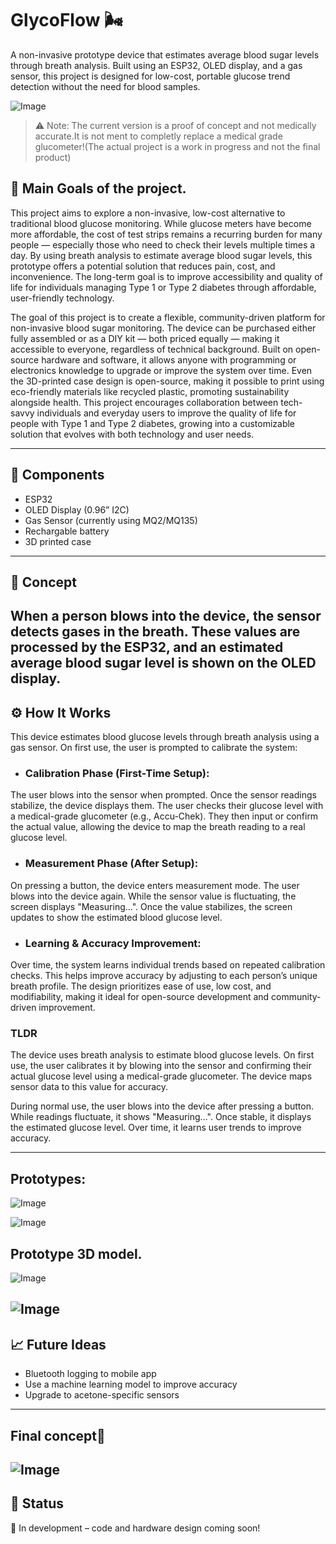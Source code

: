 # GlycoFlow 🌬️
A non-invasive prototype device that estimates average blood sugar levels through breath analysis. Built using an ESP32, OLED display, and a gas sensor, this project is designed for low-cost, portable glucose trend detection without the need for blood samples.

![Image](https://github.com/user-attachments/assets/7ac551fa-5907-422c-b7b5-275a3037ed79)

> ⚠️ Note: The current version is a proof of concept and not medically accurate.It is not ment to completly replace a medical grade glucometer!(The actual project is a work in progress and not the final product)

## 🧠 Main Goals of the project.
This project aims to explore a non-invasive, low-cost alternative to traditional blood glucose monitoring. While glucose meters have become more affordable, the cost of test strips remains a recurring burden for many people — especially those who need to check their levels multiple times a day. By using breath analysis to estimate average blood sugar levels, this prototype offers a potential solution that reduces pain, cost, and inconvenience. The long-term goal is to improve accessibility and quality of life for individuals managing Type 1 or Type 2 diabetes through affordable, user-friendly technology.

The goal of this project is to create a flexible, community-driven platform for non-invasive blood sugar monitoring. The device can be purchased either fully assembled or as a DIY kit — both priced equally — making it accessible to everyone, regardless of technical background. Built on open-source hardware and software, it allows anyone with programming or electronics knowledge to upgrade or improve the system over time. Even the 3D-printed case design is open-source, making it possible to print using eco-friendly materials like recycled plastic, promoting sustainability alongside health. This project encourages collaboration between tech-savvy individuals and everyday users to improve the quality of life for people with Type 1 and Type 2 diabetes, growing into a customizable solution that evolves with both technology and user needs.

---

## 🔧 Components
- ESP32
- OLED Display (0.96” I2C)
- Gas Sensor (currently using MQ2/MQ135)
- Rechargable battery
- 3D printed case

---

## 🧪 Concept
When a person blows into the device, the sensor detects gases in the breath. These values are processed by the ESP32, and an **estimated average blood sugar level** is shown on the OLED display. 
---
## ⚙️ How It Works
This device estimates blood glucose levels through breath analysis using a gas sensor. On first use, the user is prompted to calibrate the system:

- ### Calibration Phase (First-Time Setup):

The user blows into the sensor when prompted.
Once the sensor readings stabilize, the device displays them.
The user checks their glucose level with a medical-grade glucometer (e.g., Accu-Chek).
They then input or confirm the actual value, allowing the device to map the breath reading to a real glucose level.

- ### Measurement Phase (After Setup):
On pressing a button, the device enters measurement mode.
The user blows into the device again.
While the sensor value is fluctuating, the screen displays "Measuring...".
Once the value stabilizes, the screen updates to show the estimated blood glucose level.

- ### Learning & Accuracy Improvement:
Over time, the system learns individual trends based on repeated calibration checks.
This helps improve accuracy by adjusting to each person’s unique breath profile.
The design prioritizes ease of use, low cost, and modifiability, making it ideal for open-source development and community-driven improvement.
### TLDR
The device uses breath analysis to estimate blood glucose levels. On first use, the user calibrates it by blowing into the sensor and confirming their actual glucose level using a medical-grade glucometer. The device maps sensor data to this value for accuracy.

During normal use, the user blows into the device after pressing a button. While readings fluctuate, it shows "Measuring...". Once stable, it displays the estimated glucose level. Over time, it learns user trends to improve accuracy.



---
## Prototypes:
![Image](https://github.com/user-attachments/assets/7ac551fa-5907-422c-b7b5-275a3037ed79)

![Image](https://github.com/user-attachments/assets/7ba2b4c4-64ce-486c-9811-8a954e562218)
## Prototype 3D model.

![Image](https://github.com/user-attachments/assets/70ac423a-04b4-4a4e-98d3-cd8d95f93d65)

![Image](https://github.com/user-attachments/assets/63d26681-e3f9-4f48-a3fd-c56b0c87fe26)
---
## 📈 Future Ideas
- Bluetooth logging to mobile app
- Use a machine learning model to improve accuracy
- Upgrade to acetone-specific sensors
---
## Final concept📃
![Image](https://github.com/user-attachments/assets/cd53f498-e3e6-4253-aa40-fd2f7edba45a)
---

## 🏁 Status
🚧 In development – code and hardware design coming soon!
